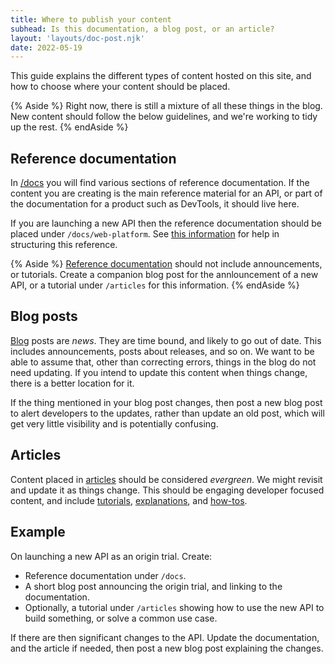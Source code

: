 ```yaml
---
title: Where to publish your content
subhead: Is this documentation, a blog post, or an article?
layout: 'layouts/doc-post.njk'
date: 2022-05-19
---
```


This guide explains the different types of content hosted on this site, and how to choose where your content should be placed. 

{% Aside %}
Right now, there is still a mixture of all these things in the blog. New content should follow the below guidelines, and we're working to tidy up the rest.
{% endAside %}

## Reference documentation 

In [/docs](/docs/) you will find various sections of reference documentation. If the content you are creating is the main reference material for an API, or part of the documentation for a product such as DevTools, it should live here.

If you are launching a new API then the reference documentation should be placed under `/docs/web-platform`. See [this information](/docs/handbook/web-platform/) for help in structuring this reference.

{% Aside %}
[Reference documentation](https://documentation.divio.com/reference/) should not include announcements, or tutorials. Create a companion blog post for the annlouncement of a new API, or a tutorial under `/articles` for this information.
{% endAside %}

## Blog posts

[Blog](/blog/) posts are _news_. They are time bound, and likely to go out of date. This includes announcements, posts about releases, and so on. We want to be able to assume that, other than correcting errors, things in the blog do not need updating. If you intend to update this content when things change, there is a better location for it.

If the thing mentioned in your blog post changes, then post a new blog post to alert developers to the updates, rather than update an old post, which will get very little visibility and is potentially confusing.

## Articles

Content placed in [articles](/articles/) should be considered _evergreen_. We might revisit and update it as things change. This should be engaging developer focused content, and include [tutorials](https://documentation.divio.com/tutorials/), [explanations](https://documentation.divio.com/explanation/), and [how-tos](https://documentation.divio.com/how-to-guides/). 

## Example

On launching a new API as an origin trial. Create:

- Reference documentation under `/docs`.
- A short blog post announcing the origin trial, and linking to the documentation.
- Optionally, a tutorial under `/articles` showing how to use the new API to build something, or solve a common use case.

If there are then significant changes to the API. Update the documentation, and the article if needed, then post a new blog post explaining the changes. 
